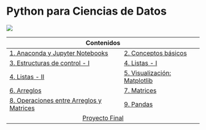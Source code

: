 # Python para Ciencias de Datos
<img src="images/python_banner.png">
<div align="center">
	<table>
		<thead>
			<tr>
				<th colspan="2">Contenidos </th>
			</tr>
		</thead>
		<tbody>
			<tr>
				<td>
					<a href="notebooks/notebook01.ipynb">1. Anaconda y Jupyter Notebooks</a>
				</td>
				<td>
					<a href="notebooks/notebook02.ipynb">2. Conceptos básicos</a>
				</td>
			</tr>
			<tr>
				<td>
					<a href="notebooks/notebook03.ipynb">3. Estructuras de control - I</a>
				</td>
				<td>
					<a href="notebooks/notebook04-01.ipynb">4. Listas - I</a>
				</td>
			</tr>
			<tr>
				<td>
					<a href="notebooks/notebook04-02.ipynb">4. Listas - II</a>
				</td>
				<td>
					<a href="notebooks/notebook05.ipynb">5. Visualización: Matplotlib</a>
				</td>
			</tr>
			<tr>
				<td>
					<a href="notebooks/notebook06.ipynb">6. Arreglos</a>
				</td>
				<td>
					<a href="notebooks/notebook07.ipynb">7. Matrices</a>
				</td>
			</tr>
			<tr>
				<td>
					<a href="notebooks/notebook08.ipynb">8. Operaciones entre Arreglos y Matrices</a>
				</td>
				<td>
					<a href="notebooks/notebook09.ipynb">9. Pandas</a>
				</td>
			</tr>
			<tr>
				<td colspan="2" style="text-align: center;">
					<a href="notebooks/ProyectoFinal.ipynb">Proyecto Final</a>
				</td>
			</tr>
		</tbody>
	</table>
</div>